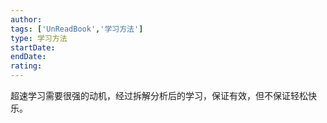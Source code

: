 ```yaml
---
author: 
tags: ['UnReadBook','学习方法']
type: 学习方法
startDate: 
endDate:
rating: 
---
```


超速学习需要很强的动机，经过拆解分析后的学习，保证有效，但不保证轻松快乐。